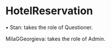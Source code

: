 # HotelReservation

•	Stan: takes the role of Questioner.

MilaGGeorgieva: takes the role of Admin.
